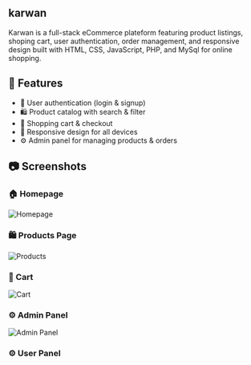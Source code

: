 ## karwan
Karwan is a full-stack eCommerce plateform featuring product listings, shoping cart, user authentication, order management, and responsive design built with HTML, CSS, JavaScript, PHP, and MySql for online shopping.
## 🚀 Features
- 🚀 User authentication (login & signup)  
- 🛍 Product catalog with search & filter  
- 🛒 Shopping cart & checkout  
- 📱 Responsive design for all devices  
- ⚙ Admin panel for managing products & orders
## 📷 Screenshots

### 🏠 Homepage
![Homepage](screenshots/homepage.png)

### 🛍 Products Page
![Products](screenshots/products.png)

### 🛒 Cart
![Cart](screenshots/cart.png)

### ⚙ Admin Panel
![Admin Panel](screenshots/admin.png)

### ⚙ User Panel
